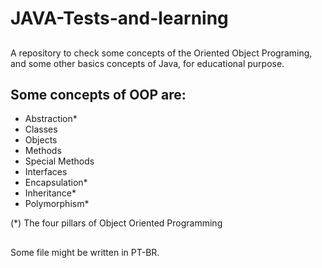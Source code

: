 # JAVA-Tests-and-learning
##
A repository to check some concepts of the Oriented Object Programing, and some other basics concepts of Java, for educational purpose.

## Some concepts of OOP are:
- Abstraction*
- Classes
- Objects
- Methods
- Special Methods
- Interfaces
- Encapsulation*
- Inheritance*
- Polymorphism*

(*) The four pillars of Object Oriented Programming

##
Some file might be written in PT-BR.
